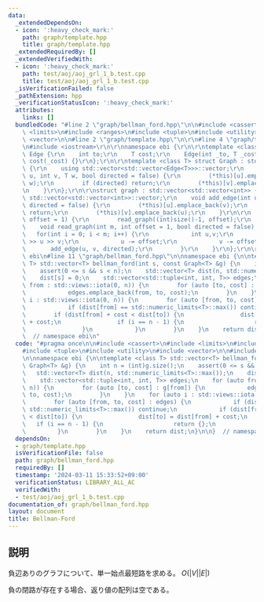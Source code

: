 ```yaml
---
data:
  _extendedDependsOn:
  - icon: ':heavy_check_mark:'
    path: graph/template.hpp
    title: graph/template.hpp
  _extendedRequiredBy: []
  _extendedVerifiedWith:
  - icon: ':heavy_check_mark:'
    path: test/aoj/aoj_grl_1_b.test.cpp
    title: test/aoj/aoj_grl_1_b.test.cpp
  _isVerificationFailed: false
  _pathExtension: hpp
  _verificationStatusIcon: ':heavy_check_mark:'
  attributes:
    links: []
  bundledCode: "#line 2 \"graph/bellman_ford.hpp\"\n\n#include <cassert>\n#include\
    \ <limits>\n#include <ranges>\n#include <tuple>\n#include <utility>\n#include\
    \ <vector>\n\n#line 2 \"graph/template.hpp\"\n\r\n#line 4 \"graph/template.hpp\"\
    \n#include <iostream>\r\n\r\nnamespace ebi {\r\n\r\ntemplate <class T> struct\
    \ Edge {\r\n    int to;\r\n    T cost;\r\n    Edge(int _to, T _cost = 1) : to(_to),\
    \ cost(_cost) {}\r\n};\r\n\r\ntemplate <class T> struct Graph : std::vector<std::vector<Edge<T>>>\
    \ {\r\n    using std::vector<std::vector<Edge<T>>>::vector;\r\n    void add_edge(int\
    \ u, int v, T w, bool directed = false) {\r\n        (*this)[u].emplace_back(v,\
    \ w);\r\n        if (directed) return;\r\n        (*this)[v].emplace_back(u, w);\r\
    \n    }\r\n};\r\n\r\nstruct graph : std::vector<std::vector<int>> {\r\n    using\
    \ std::vector<std::vector<int>>::vector;\r\n    void add_edge(int u, int v, bool\
    \ directed = false) {\r\n        (*this)[u].emplace_back(v);\r\n        if (directed)\
    \ return;\r\n        (*this)[v].emplace_back(u);\r\n    }\r\n\r\n    void read_tree(int\
    \ offset = 1) {\r\n        read_graph((int)size()-1, offset);\r\n    }\r\n\r\n\
    \    void read_graph(int m, int offset = 1, bool directed = false) {\r\n     \
    \   for(int i = 0; i < m; i++) {\r\n            int u,v;\r\n            std::cin\
    \ >> u >> v;\r\n            u -= offset;\r\n            v -= offset;\r\n     \
    \       add_edge(u, v, directed);\r\n        }\r\n    }\r\n};\r\n\r\n}  // namespace\
    \ ebi\n#line 11 \"graph/bellman_ford.hpp\"\n\nnamespace ebi {\n\ntemplate <class\
    \ T> std::vector<T> bellman_ford(int s, const Graph<T> &g) {\n    int n = (int)g.size();\n\
    \    assert(0 <= s && s < n);\n    std::vector<T> dist(n, std::numeric_limits<T>::max());\n\
    \    dist[s] = 0;\n    std::vector<std::tuple<int, int, T>> edges;\n    for (auto\
    \ from : std::views::iota(0, n)) {\n        for (auto [to, cost] : g[from]) {\n\
    \            edges.emplace_back(from, to, cost);\n        }\n    }\n    for (auto\
    \ i : std::views::iota(0, n)) {\n        for (auto [from, to, cost] : edges) {\n\
    \            if (dist[from] == std::numeric_limits<T>::max()) continue;\n    \
    \        if (dist[from] + cost < dist[to]) {\n                dist[to] = dist[from]\
    \ + cost;\n                if (i == n - 1) {\n                    return {};\n\
    \                }\n            }\n        }\n    }\n    return dist;\n}\n\n}\
    \  // namespace ebi\n"
  code: "#pragma once\n\n#include <cassert>\n#include <limits>\n#include <ranges>\n\
    #include <tuple>\n#include <utility>\n#include <vector>\n\n#include \"../graph/template.hpp\"\
    \n\nnamespace ebi {\n\ntemplate <class T> std::vector<T> bellman_ford(int s, const\
    \ Graph<T> &g) {\n    int n = (int)g.size();\n    assert(0 <= s && s < n);\n \
    \   std::vector<T> dist(n, std::numeric_limits<T>::max());\n    dist[s] = 0;\n\
    \    std::vector<std::tuple<int, int, T>> edges;\n    for (auto from : std::views::iota(0,\
    \ n)) {\n        for (auto [to, cost] : g[from]) {\n            edges.emplace_back(from,\
    \ to, cost);\n        }\n    }\n    for (auto i : std::views::iota(0, n)) {\n\
    \        for (auto [from, to, cost] : edges) {\n            if (dist[from] ==\
    \ std::numeric_limits<T>::max()) continue;\n            if (dist[from] + cost\
    \ < dist[to]) {\n                dist[to] = dist[from] + cost;\n             \
    \   if (i == n - 1) {\n                    return {};\n                }\n   \
    \         }\n        }\n    }\n    return dist;\n}\n\n}  // namespace ebi"
  dependsOn:
  - graph/template.hpp
  isVerificationFile: false
  path: graph/bellman_ford.hpp
  requiredBy: []
  timestamp: '2024-03-11 15:33:52+09:00'
  verificationStatus: LIBRARY_ALL_AC
  verifiedWith:
  - test/aoj/aoj_grl_1_b.test.cpp
documentation_of: graph/bellman_ford.hpp
layout: document
title: Bellman-Ford
---
```


## 説明

負辺ありのグラフについて、単一始点最短路を求める。 $O(|V||E|)$

負の閉路が存在する場合、返り値の配列は空である。